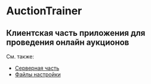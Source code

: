 # AuctionTrainer
## Клиентская часть приложения для проведения онлайн аукционов

См. также:
- [Серверная часть](https://github.com/VVan228/AuctionTrainer)
- [Файлы настройки](https://github.com/VVan228/AuctionTrainerConfigFiles)
